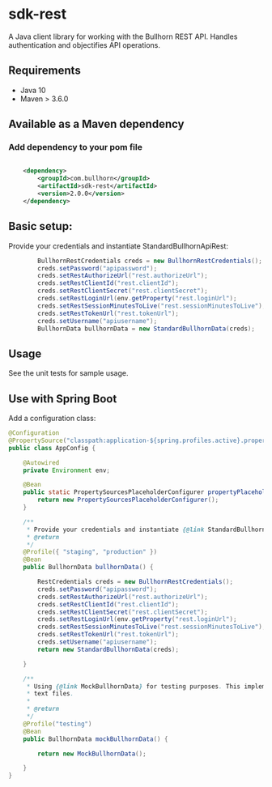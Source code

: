 # sdk-rest
A Java client library for working with the Bullhorn REST API. Handles authentication and objectifies API operations.

## Requirements
- Java 10
- Maven > 3.6.0

## Available as a Maven dependency

### Add dependency to your pom file

```xml

	<dependency>
		<groupId>com.bullhorn</groupId>
		<artifactId>sdk-rest</artifactId>
		<version>2.0.0</version>
	</dependency>
```


## Basic setup:

Provide your credentials and instantiate StandardBullhornApiRest:
```java
        BullhornRestCredentials creds = new BullhornRestCredentials();
		creds.setPassword("apipassword");
		creds.setRestAuthorizeUrl("rest.authorizeUrl");
		creds.setRestClientId("rest.clientId");
		creds.setRestClientSecret("rest.clientSecret");
		creds.setRestLoginUrl(env.getProperty("rest.loginUrl");
		creds.setRestSessionMinutesToLive("rest.sessionMinutesToLive");
		creds.setRestTokenUrl("rest.tokenUrl");
		creds.setUsername("apiusername");
		BullhornData bullhornData = new StandardBullhornData(creds);
```


## Usage

See the unit tests for sample usage.

## Use with Spring Boot

Add a configuration class:
```java
@Configuration
@PropertySource("classpath:application-${spring.profiles.active}.properties")
public class AppConfig {

	@Autowired
	private Environment env;

	@Bean
	public static PropertySourcesPlaceholderConfigurer propertyPlaceholderConfigurer() {
		return new PropertySourcesPlaceholderConfigurer();
	}

	/**
	 * Provide your credentials and instantiate {@link StandardBullhornData} with those.
	 * @return
	 */
	@Profile({ "staging", "production" })
	@Bean
	public BullhornData bullhornData() {

		RestCredentials creds = new BullhornRestCredentials();
        creds.setPassword("apipassword");
        creds.setRestAuthorizeUrl("rest.authorizeUrl");
        creds.setRestClientId("rest.clientId");
        creds.setRestClientSecret("rest.clientSecret");
        creds.setRestLoginUrl(env.getProperty("rest.loginUrl");
        creds.setRestSessionMinutesToLive("rest.sessionMinutesToLive");
        creds.setRestTokenUrl("rest.tokenUrl");
        creds.setUsername("apiusername");
		return new StandardBullhornData(creds);

	}

	/**
	 * Using {@link MockBullhornData} for testing purposes. This implementation of {@link BullhornData} uses test data stored in local
	 * text files.
	 * 
	 * @return
	 */
	@Profile("testing")
	@Bean
	public BullhornData mockBullhornData() {

		return new MockBullhornData();

	}
}
```

